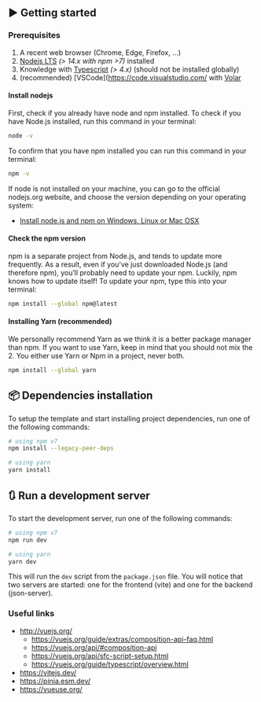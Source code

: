 ## ▶️ Getting started

### Prerequisites

1. A recent web browser (Chrome, Edge, Firefox, ...)
2. [Nodejs LTS](https://nodejs.org/en/) _(> 14.x with npm >7)_ installed
3. Knowledge with [Typescript](https://github.com/microsoft/typescript) _(> 4.x)_ (should not be installed globally)
4. (recommended) [VSCode](https://code.visualstudio.com/ with [Volar](https://marketplace.visualstudio.com/items?itemName=johnsoncodehk.volar)

#### Install nodejs

First, check if you already have node and npm installed. To check if you have Node.js installed, run this command in your terminal:

```bash
node -v
```

To confirm that you have npm installed you can run this command in your terminal:

```bash
npm -v
```

If node is not installed on your machine, you can go to the official nodejs.org website, and choose the version depending on your operating system:

- <a href="https://nodejs.org/en/download/" target="_blank">Install node.js and npm on Windows, Linux or Mac OSX</a>

#### Check the npm version

npm is a separate project from Node.js, and tends to update more frequently. As a result, even if you’ve just downloaded Node.js (and therefore npm), you’ll probably need to update your npm. Luckily, npm knows how to update itself! To update your npm, type this into your terminal:

```bash
npm install --global npm@latest
```

#### Installing Yarn (recommended)

We personally recommend Yarn as we think it is a better package manager than npm. If you want to use Yarn, keep in mind that you should not mix the 2. You either use Yarn or Npm in a project, never both.

```bash
npm install --global yarn
```

## 📦 Dependencies installation

To setup the template and start installing project dependencies, run one of the following commands:

```bash
# using npm v7
npm install --legacy-peer-deps

# using yarn
yarn install
```

## 🔃 Run a development server

To start the development server, run one of the following commands:

```bash
# using npm v7
npm run dev

# using yarn
yarn dev
```

This will run the `dev` script from the `package.json` file.
You will notice that two servers are started: one for the frontend (vite) and one for the backend (json-server).

### Useful links

- http://vuejs.org/
  - https://vuejs.org/guide/extras/composition-api-faq.html
  - https://vuejs.org/api/#composition-api
  - https://vuejs.org/api/sfc-script-setup.html
  - https://vuejs.org/guide/typescript/overview.html
- https://vitejs.dev/
- https://pinia.esm.dev/
- https://vueuse.org/
